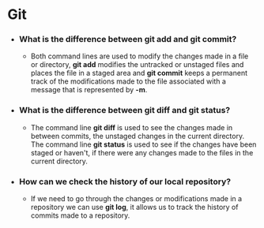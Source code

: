 # Git

* ### What is the difference between **git add** and **git commit**?
  
  * Both command lines are used to modify the changes made in a file or directory, **git add** modifies the untracked or unstaged files and places the file in a staged area and **git commit** keeps a permanent track of the modifications made to the file associated with a message that is represented by **-m**.

* ### What is the difference between **git diff** and **git status**?

  * The command line **git diff** is used to see the changes made in between commits, the unstaged changes in the current directory. The command line **git status** is used to see if the changes have been staged or haven't, if there were any changes made to the files in the current directory.

* ### How can we check the history of our local repository?

  * If we need to go through the changes or modifications made in a repository we can use **git log**, it allows us to track the history of commits made to a repository.